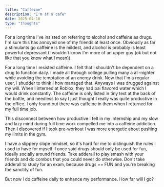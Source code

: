 ```yaml
---
title: "Caffeine"
description: "I'm at a cafe"
date: 2025-04-10
type: "thoughts"
---
```


For a long time I've insisted on referring to alcohol and caffeine as drugs. I'm sure this has annoyed one of my friends at least once. Obviously as far a stimulants go caffeine is the mildest, and alcohol is probably is least powerful depressant (I wouldn't know I'm more of an upper guy (ok but not like that you know what I mean)). 

For a long time I resisted caffeine. I felt that I shouldn't be dependent on a drug to function daily. I made all through college pulling many a all-nighter while avoiding the temptation of an energy drink. Now that I'm a regular user, I shudder to think I how managed that. Anyways I was drugged against my will. When I interned at Roblox, they had bai flavored water which I would drink constantly. The caffeine is only listed in tiny text at the back of the bottle, and needless to say I just thought I really was quite productive in the office. I only found out there was caffeine in them when I returned for my full time job. 

This disconnect between how productive I felt in my internship and my slow and lazy mind during full time work compelled me into a caffeine addiction. Then I discovered if I took pre-workout I was more energetic about pushing my limits in the gym. 

I have a slippery slope mindset, so it's hard for me to distinguish the rules I used to have for myself. I once said drugs should only be used for fun, ideally socially around friends. Take adderall to play smash with your friends and do combos that you could never do otherwise. Don't take adderall to study for an exam, because drugs == FUN and you're breaking the sanctity of fun.

But now I do caffeine daily to enhance my performance. How far will I go?